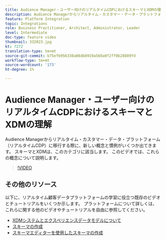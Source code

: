 ```yaml
---
title: Audience Manager・ユーザー向けのリアルタイムCDPにおけるスキーマとXDMの理解
description: Audience Managerからリアルタイム・カスタマー・データ・プラットフォーム（リアルタイムCDP）に移行する際に、新しい概念と慣例がいくつか出てきます。 スキーマとXDMは、このカテゴリに該当します。 このビデオでは、これらの概念について説明します。
feature: Platform Integration
topic: Integrations
role: Business Practitioner, Architect, Administrator, Leader
level: Intermediate
doc-type: feature video
thumbnail: 332023.jpg
kt: 7272
translation-type: tm+mt
source-git-commit: b75efb956338a06db8919a568a0f2ff0b28889fd
workflow-type: tm+mt
source-wordcount: '173'
ht-degree: 1%

---
```



# Audience Manager・ユーザー向けのリアルタイムCDPにおけるスキーマとXDMの理解

Audience Managerからリアルタイム・カスタマー・データ・プラットフォーム（リアルタイムCDP）に移行する際に、新しい概念と慣例がいくつか出てきます。 スキーマとXDMは、このカテゴリに該当します。 このビデオでは、これらの概念について説明します。

>[!VIDEO](https://video.tv.adobe.com/v/332023/?quality=12&learn=on)

## その他のリソース

以下に、リアルタイム顧客データプラットフォームの学習に役立つ既存のビデオとチュートリアルをいくつか示します。 プラットフォームについて詳しくは、これらに関する他のビデオやチュートリアルを自由に参照してください。

* [XDMシステムとエクスペリエンスデータモデルについて](https://experienceleague.adobe.com/docs/platform-learn/tutorials/schemas/understanding-the-xdm-system-and-experience-data-model.html)
* [スキーマの作成](https://experienceleague.adobe.com/docs/platform-learn/tutorials/schemas/create-your-first-schema-with-out-of-the-box-components.html)
* [スキーマエディターを使用したスキーマの作成](https://experienceleague.adobe.com/docs/experience-platform/xdm/tutorials/create-schema-ui.html?lang=en#getting-started)
